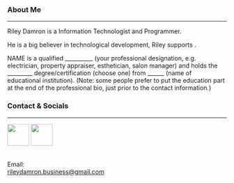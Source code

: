 ### About Me
***

Riley Damron is a Information Technologist and Programmer.

He is a big believer in technological development, Riley supports .

NAME is a qualified __________ (your professional designation, e.g. electrician, property appraiser, esthetician, salon manager) and holds the _________ degree/certification (choose one) from ______ (name of educational institution). (Note: some people prefer to put the education part at the end of the professional bio, just prior to the contact information.)



### Contact & Socials
***

[<img src="https://static-exp1.licdn.com/sc/h/5bukxbhy9xsil5mb7c2wulfbx" width="50">](https://www.linkedin.com/in/riley-damron--business/) 
[<img src="https://d33wubrfki0l68.cloudfront.net/440eab0e0067a780b31c30b775d4a6aeb45bb684/addc7/assets/images/tool-icons/slack.png" width="50">]([https://www.linkedin.com/in/riley-damron--business/](https://join.slack.com/t/riley-contacts/shared_invite/zt-1kinepjbk-3QeJm2SpsBsgvrgs6Lf~3Q)) 

\
Email: \
<rileydamron.business@gmail.com>
